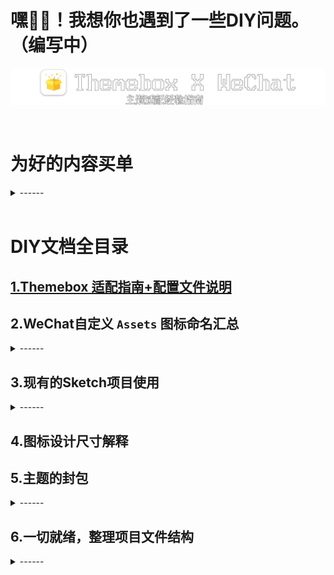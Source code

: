 # 嘿👋🏻！我想你也遇到了一些DIY问题。（编写中）

![标题图](/images/标题图.png)

<br>

# 为好的内容买单
<details>
<summary>------</summary>

- 系统需要开放` API `才有开发者愿意开发适配，确保生态系统的可持续发展与功能扩展
- 设计需要一定`标准规范`才能统一体验，提高开发效率，同时降低沟通成本。
- 我想我们的工作重心`不应该花在如何用笔，而是如何用笔写出好的作品`。与其粗制滥造，不如大家都站在同一起跑线，拿着`同一份答题卡`，比`比谁的答卷更好`。
  
<br>

   因此，我将主题制作过程中的`相关制作内容`、`工程文件`、`图标命名`、`界面分类`、`主题盒子适配指南`、`其他规范`分享于此。即使有一天该主题因为各种工作、生活原因不再维护，后来者仍然会有一个人你，用创新、更加丰富的知识体系、审美水平、设计思路来制作、完善一份优秀的主题。

<br>
后来的你，这将是一份属于自己的付出的贡献，也是一份对主题插件作者们逆向努力的正向反馈。因为有好的作品，主题插件作者们的努力也才没有白费。

<br>
<br>
<br>

> **好的作品可以标上价格，但决不允许粗制滥造的玩意儿用信息差标上高的价格。**
</details>

<br>


# DIY文档全目录

## [1.Themebox 适配指南+配置文件说明](docs/WeChat/Themebox主题盒子适配+config配置说明.md)

## 2.WeChat自定义 `Assets` 图标命名汇总
<details>
<summary>------</summary>

- [2.1. 微信 `8.0.55` 版本图标命名（等待补充）](docs/WeChat/WeChat_8.0.55图标汇总.md)

-  [2.2. 微信 `8.0.54` 版本图标命名（更新中）](docs/WeChat/WeChat_8.0.54图标汇总.md)

- 2.3. 微信 `8.0.33` 版本图标命名（优先级低）
</details>
  
## 3.现有的Sketch项目使用

<details>
<summary>------</summary>
<br>
我想，你也能站在我的肩膀上。使用我制作这份主题时的`完整Sketch`项目文件，用我设置好的`图标命名`、`规划整理`的好的答题卡，快速进行适配制作。你只管设计，所有`界面分区`我都已经设置好了。<br>我说过，你不用关注这些脚手架问题，你只需要盯着官方`WeChat`的界面，用发挥创意的大脑去想:这里的`图标`和`颜色`怎么设计，`风格`和`思路`即可。

<br>

> 所有调料、食谱你都不要操心，你只需要好好的烹饪这份美食就行。扼杀你做出黑暗料理却怪食谱的想法。
</details>

## 4.图标设计尺寸解释

## 5.主题的封包
<details>
<summary>------</summary>
<br>

这些辛苦制作的内容都是你的`知识产权`，无论你选择公开`无偿`分享还是封包`售卖`，都是你具有的权利。<br>
但如要售卖请：
- 确保你的`主题质量`。
- 不要`粗制滥造`。
- 事实很残忍，你可能花一个月做出来的主题，大家反馈就是一般。（请认真听反馈意见，考虑提高自己的设计、制作、审美水平，而不是一味地沉溺在自己做出来的成就）
</details>

## 6.一切就绪，整理项目文件结构
<details>
<summary>------</summary>
不要将所有文件堆叠到顶层文件夹，后期维护比较费劲。推荐的目录结构：
</details>